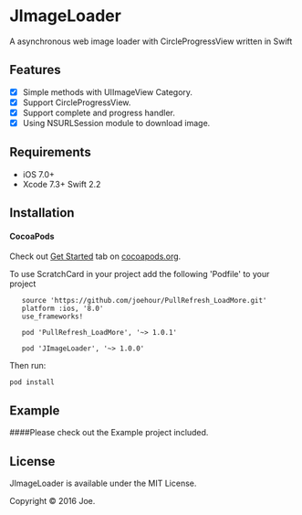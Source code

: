 JImageLoader
=======
A asynchronous web image loader with CircleProgressView written in Swift

Features
----------

- [x] Simple methods with UIImageView Category.
- [x] Support CircleProgressView.
- [x] Support complete and progress handler.
- [x] Using NSURLSession module to download image.

Requirements
----------

- iOS 7.0+
- Xcode 7.3+ Swift 2.2

Installation
----------

#### CocoaPods

Check out [Get Started](https://guides.cocoapods.org/using/getting-started.html) tab on [cocoapods.org](http://cocoapods.org/).

To use ScratchCard in your project add the following 'Podfile' to your project

       source 'https://github.com/joehour/PullRefresh_LoadMore.git'
       platform :ios, '8.0'
       use_frameworks!

       pod 'PullRefresh_LoadMore', '~> 1.0.1'

       pod 'JImageLoader', '~> 1.0.0'

Then run:

    pod install

Example
----------

####Please check out the Example project included.



License
----------

JImageLoader is available under the MIT License.

Copyright © 2016 Joe.

